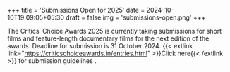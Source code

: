 +++
title = 'Submissions Open for 2025'
date = 2024-10-10T19:09:05+05:30
draft = false
img = 'submissions-open.png'
+++

The Critics’ Choice Awards 2025 is currently taking submissions for short films and feature-length documentary films for the next edition of the awards. Deadline for submission is 31 October 2024. {{<  extlink link="https://criticschoiceawards.in/entries.html" >}}Click here{{< /extlink >}} for submission guidelines .
